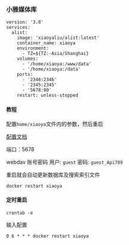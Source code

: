 ### 小雅媒体库

```
version: '3.8'
services:
  alist:
    image: 'xiaoyaliu/alist:latest'
    container_name: xiaoya
    environment:
      - TZ=${TZ:-Asia/Shanghai}
    volumes:
      - '/home/xiaoya:/www/data'
      - '/home/xiaoya:/data'
    ports:
      - '2346:2346'
      - '2345:2345'
      - '5678:80'
    restart: unless-stopped
```

#### 教程

配置`home/xiaoya`文件内的参数，然后重启

[配置文档](https://xiaoyaliu.notion.site/xiaoya-docker-69404af849504fa5bcf9f2dd5ecaa75f#bc572531d09e4baa80afdf3f52653c7d)

端口：5678

webdav 账号密码
用户: `guest` 密码: `guest_Api789`

重启就会自动更新数据库及搜索索引文件
```
docker restart xiaoya
```

#### 定时重启
```
crontab -e
```
输入配置
```
0 6 * * * docker restart xiaoya
```

